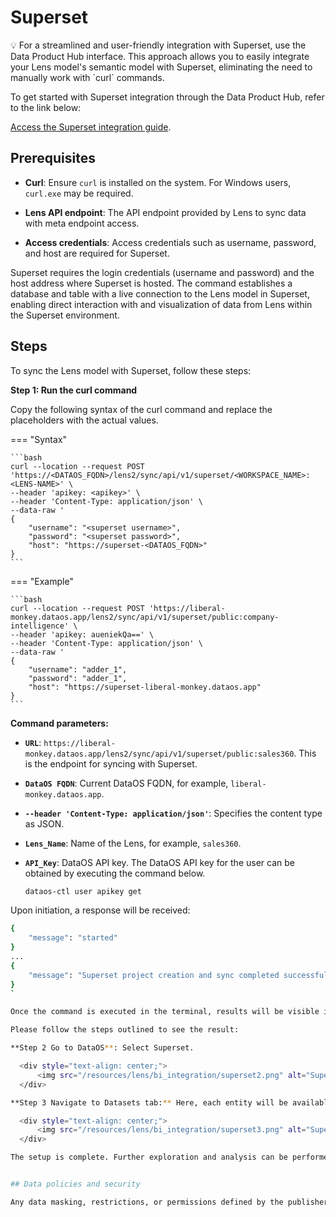 # Superset

<aside class="callout">
💡 For a streamlined and user-friendly integration with Superset, use the Data Product Hub interface. This approach allows you to easily integrate your Lens model's semantic model with Superset, eliminating the need to manually work with `curl` commands.

To get started with Superset integration through the Data Product Hub, refer to the link below:

<a href="/interfaces/data_product_hub/activation/bi_sync/superset/">Access the Superset integration guide</a>.
</aside>


## Prerequisites

- **Curl**: Ensure `curl` is installed on the system. For Windows users, `curl.exe` may be required.

- **Lens API endpoint**: The API endpoint provided by Lens to sync data with meta endpoint access.

- **Access credentials**: Access credentials such as username, password, and host are required for Superset.

Superset requires the login credentials (username and password) and the host address where Superset is hosted. The command establishes a database and table with a live connection to the Lens model in Superset, enabling direct interaction with and visualization of data from Lens within the Superset environment.

## Steps

To sync the Lens model with Superset, follow these steps:

**Step 1: Run the curl command**

Copy the following syntax of the curl command and replace the placeholders with the actual values.

=== "Syntax"

    ```bash
    curl --location --request POST 'https://<DATAOS_FQDN>/lens2/sync/api/v1/superset/<WORKSPACE_NAME>:<LENS-NAME>' \
    --header 'apikey: <apikey>' \
    --header 'Content-Type: application/json' \
    --data-raw '
    {
        "username": "<superset username>",
        "password": "<superset password>",
        "host": "https://superset-<DATAOS_FQDN>"
    }
    ```

=== "Example"

    ```bash
    curl --location --request POST 'https://liberal-monkey.dataos.app/lens2/sync/api/v1/superset/public:company-intelligence' \
    --header 'apikey: aueniekQa==' \
    --header 'Content-Type: application/json' \
    --data-raw '
    {
        "username": "adder_1",
        "password": "adder_1",
        "host": "https://superset-liberal-monkey.dataos.app"
    }
    ```

**Command parameters:**

- **`URL`**: `https://liberal-monkey.dataos.app/lens2/sync/api/v1/superset/public:sales360`. This is the endpoint for syncing with Superset.

- **`DataOS FQDN`**: Current DataOS FQDN, for example, `liberal-monkey.dataos.app`.

- **`--header 'Content-Type: application/json'`**: Specifies the content type as JSON.

- **`Lens_Name`**: Name of the Lens, for example, `sales360`.

- **`API_Key`**: DataOS API key. The DataOS API key for the user can be obtained by executing the command below.

    ```bash
    dataos-ctl user apikey get
    ```

Upon initiation, a response will be received:

```bash
{
    "message": "started"
}
...
{
    "message": "Superset project creation and sync completed successfully."
}
`

Once the command is executed in the terminal, results will be visible in the Superset app as demonstrated below:

Please follow the steps outlined to see the result:

**Step 2 Go to DataOS**: Select Superset.

  <div style="text-align: center;">
      <img src="/resources/lens/bi_integration/superset2.png" alt="Superset Configuration" style="max-width: 80%; height: auto; border: 1px solid #000;">
  </div>

**Step 3 Navigate to Datasets tab:** Here, each entity will be available in the form of datasets.

  <div style="text-align: center;">
      <img src="/resources/lens/bi_integration/superset3.png" alt="Superset Configuration" style="max-width: 80%; height: auto; border: 1px solid #000;">
  </div>

The setup is complete. Further exploration and analysis can be performed in Superset.


## Data policies and security

Any data masking, restrictions, or permissions defined by the publisher will automatically be enforced for all viewers of the report, ensuring consistent data security and compliance. However, the behavior of data policies (e.g., masking) depends on who is the user of the Superset.